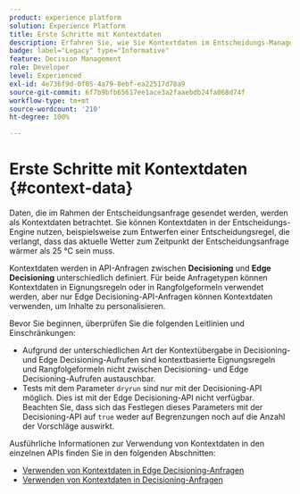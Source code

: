 ```yaml
---
product: experience platform
solution: Experience Platform
title: Erste Schritte mit Kontextdaten
description: Erfahren Sie, wie Sie Kontextdaten im Entscheidungs-Management nutzen.
badge: label="Legacy" type="Informative"
feature: Decision Management
role: Developer
level: Experienced
exl-id: 4e736f9d-0f05-4a79-8ebf-ea22517d78a9
source-git-commit: 6f7b9bfb65617ee1ace3a2faaebdb24fa068d74f
workflow-type: tm+mt
source-wordcount: '210'
ht-degree: 100%

---
```


# Erste Schritte mit Kontextdaten {#context-data}

Daten, die im Rahmen der Entscheidungsanfrage gesendet werden, werden als Kontextdaten betrachtet. Sie können Kontextdaten in der Entscheidungs-Engine nutzen, beispielsweise zum Entwerfen einer Entscheidungsregel, die verlangt, dass das aktuelle Wetter zum Zeitpunkt der Entscheidungsanfrage wärmer als 25 °C sein muss.

Kontextdaten werden in API-Anfragen zwischen **Decisioning** und **Edge Decisioning** unterschiedlich definiert. Für beide Anfragetypen können Kontextdaten in Eignungsregeln oder in Rangfolgeformeln verwendet werden, aber nur Edge Decisioning-API-Anfragen können Kontextdaten verwenden, um Inhalte zu personalisieren.

Bevor Sie beginnen, überprüfen Sie die folgenden Leitlinien und Einschränkungen:

* Aufgrund der unterschiedlichen Art der Kontextübergabe in Decisioning- und Edge Decisioning-Aufrufen sind kontextbasierte Eignungsregeln und Rangfolgeformeln nicht zwischen Decisioning- und Edge Decisioning-Aufrufen austauschbar.
* Tests mit dem Parameter `dryrun` sind nur mit der Decisioning-API möglich. Dies ist mit der Edge Decisioning-API nicht verfügbar. Beachten Sie, dass sich das Festlegen dieses Parameters mit der Decisioning-API auf `true` weder auf Begrenzungen noch auf die Anzahl der Vorschläge auswirkt.

Ausführliche Informationen zur Verwendung von Kontextdaten in den einzelnen APIs finden Sie in den folgenden Abschnitten:

* [Verwenden von Kontextdaten in Edge Decisioning-Anfragen](context-data-edge.md)
* [Verwenden von Kontextdaten in Decisioning-Anfragen](context-data-decisioning.md)
